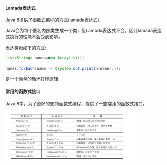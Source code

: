 #### Lamada表达式

Java 8提供了函数式编程的方式(lamada表达式).

Java会为每个匿名内部类生成一个类，但Lambda表达式不会，因此lamada表达式执行的性能不会受到影响。

表达类似如下的方式:

```java
List<String> names=new ArrayList();

names.forEach(name -> {System.out.println(name);});
```

是一个简单的循环打印逻辑.



#### 常用的函数式接口

Java 8中，为了更好的支持函数式编程，提供了一些常用的函数式接口。

<img src="./img/常用函数式接口.png" style="zoom:60%;" />

